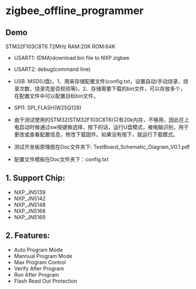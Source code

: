 # zigbee_offline_programmer

## Demo
STM32F103C8T6 72MHz RAM:20K ROM:64K

* USART1: (DMA)download bin file to NXP zigbee
* USART2: debug(command line)
* USB: MSD(U盘)，1、用来存储配置文件(config.txt，设置自动/手动烧录，烧录次数，烧录完是否校验等)，2、存储需要下载的bin文件，可以存放多个，在配置文件中可以配置目标bin文件。
* SPI1: SPI_FLASH(W25Q128)

* 由于测试使用的STM32(STM32F103C8T6)只有20k内存，不够用，因此在上电启动时候通过sw按键做选择，按下的话，运行U盘模式，被电脑识别，用于更改或查看配置信息，修改下载固件。如果没有按下，就运行下载模式。

* 测试开发板原理图在Doc文件夹下: TestBoard_Schematic_Diagram_V0.1.pdf

* 配置文件模板在Doc文件夹下：config.txt

## 1. Support Chip:
- NXP_JN5139
- NXP_JN5142
- NXP_JN5148
- NXP_JN5168
- NXP_JN5169

## 2. Features:
- Auto Program Mode
- Mannual Program Mode
- Max Program Control
- Verify After Program
- Run After Program
- Flash Read Out Protection
